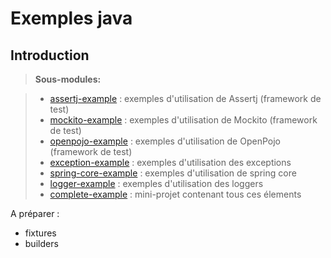 Exemples java
===================

Introduction
-------------

> **Sous-modules:**

> - [assertj-example](assertj-example) : exemples d'utilisation de Assertj (framework de test)
> - [mockito-example](mockito-example) : exemples d'utilisation de Mockito (framework de test)
> - [openpojo-example](openpojo-example) : exemples d'utilisation de OpenPojo (framework de test)
> - [exception-example](exception-example) : exemples d'utilisation des exceptions
> - [spring-core-example](spring-core-example) : exemples d'utilisation de spring core
> - [logger-example](logger-example) : exemples d'utilisation des loggers
> - [complete-example](complete-example) : mini-projet contenant tous ces élements


A préparer : 
- fixtures
- builders